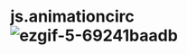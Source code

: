 # js.animationcirc![ezgif-5-69241baadb](https://github.com/user-attachments/assets/44d0bd81-ded2-4ee4-9f15-113f08daff75)
